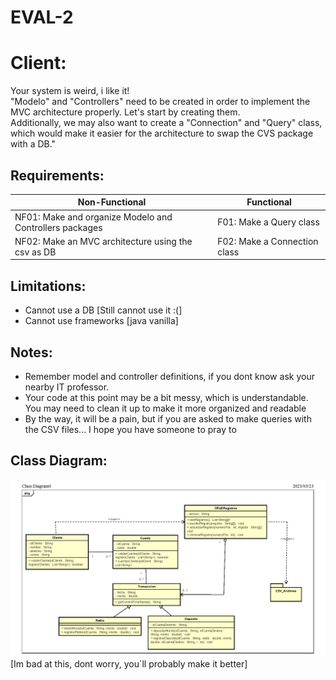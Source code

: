 # EVAL-2

# Client:
Your system is weird, i like it!
<br>
"Modelo" and "Controllers" need to be created in order to implement the MVC architecture properly. Let's start by creating them.
<br>
Additionally, we may also want to create a "Connection" and "Query" class, which would make it easier for the architecture to swap the CVS package with a DB."

## Requirements:
 |Non-Functional|Functional|
 |--------------|----------|
 |NF01: Make and organize Modelo and Controllers packages |F01: Make a Query class |
 |NF02: Make an MVC architecture using the csv as DB |F02: Make a Connection class|
 
 ## Limitations:
 - Cannot use a DB [Still cannot use it :(]
 - Cannot use frameworks [java vanilla]
 
 ## Notes:
- Remember model and controller definitions, if you dont know ask your nearby IT professor.
- Your code at this point may be a bit messy, which is understandable. You may need to clean it up to make it more organized and readable
- By the way, it will be a pain, but if you are asked to make queries with the CSV files... I hope you have someone to pray to

## Class Diagram:
![EVAL1-DiagramClass](EVAL1/Documentation/Eval1.png)
[Im bad at this, dont worry, you´ll probably make it better]
